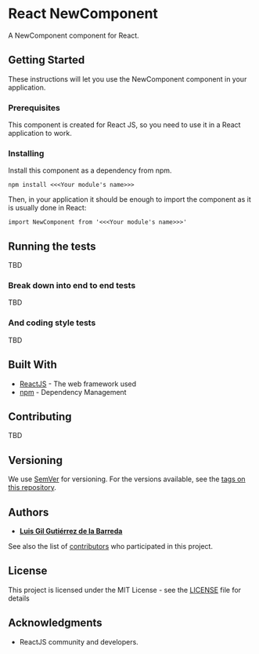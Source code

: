 # React NewComponent

A NewComponent component for React.

## Getting Started

These instructions will let you use the NewComponent component in your application.

### Prerequisites

This component is created for React JS, so you need to use it in a React application to work.


### Installing

Install this component as a dependency from npm.

```
npm install <<<Your module's name>>>
```

Then, in your application it should be enough to import the component as it is usually done in React:

```
import NewComponent from '<<<Your module's name>>>'
```

## Running the tests

TBD

### Break down into end to end tests

TBD

### And coding style tests

TBD

## Built With

* [ReactJS](http://reactjs.org/) - The web framework used
* [npm](https://www.npmjs.org/) - Dependency Management

## Contributing

TBD

## Versioning

We use [SemVer](http://semver.org/) for versioning. For the versions available, see the [tags on this repository](https://github.com/LuisGilGB/new-component/tags).

## Authors

* **[Luis Gil Gutiérrez de la Barreda](https://github.com/LuisGilGB)**

See also the list of [contributors](https://github.com/LuisGilGB/new-component/contributors) who participated in this project.

## License

This project is licensed under the MIT License - see the [LICENSE](LICENSE) file for details

## Acknowledgments

* ReactJS community and developers.
